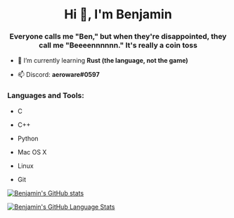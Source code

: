<h1 align="center">Hi 👋, I'm Benjamin</h1>
<h3 align="center">Everyone calls me "Ben," but when they're disappointed, they call me "Beeeennnnnn." It's really a coin toss</h3>

- 🌱 I’m currently learning **Rust (the language, not the game)**

- 📫 Discord: **aeroware#0597**

<h3 align="left">Languages and Tools:</h3>

- C

- C++

- Python

- Mac OS X

- Linux

- Git

[![Benjamin's GitHub stats](https://github-readme-stats.vercel.app/api?username=bennjamint)](https://github.com/bennjamint/github-readme-stats)

[![Benjamin's GitHub Language Stats](https://github-readme-stats.vercel.app/api/top-langs/?username=bennjamint)]()
<!---
bennjamint/bennjamint is a ✨ special ✨ repository because its `README.md` (this file) appears on your GitHub profile.
You can click the Preview link to take a look at your changes.
--->
